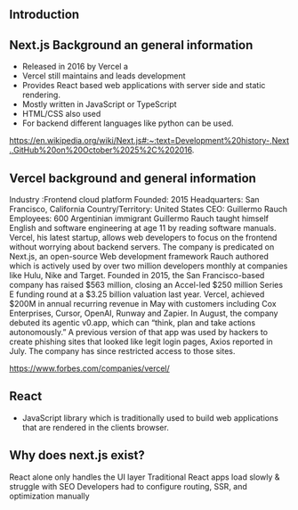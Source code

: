 ## Introduction
## Next.js Background an general information

- Released in 2016 by Vercel a
- Vercel still maintains and leads development
- Provides React based web applications with server side and static rendering.
- Mostly written in JavaScript or TypeScript
- HTML/CSS also used
- For backend different languages like python can be used.





https://en.wikipedia.org/wiki/Next.js#:~:text=Development%20history-,Next.,GitHub%20on%20October%2025%2C%202016.


## Vercel background and general information


Industry :Frontend cloud platform​
Founded: 2015​
Headquarters: San Francisco, California​
Country/Territory: United States​
CEO: Guillermo Rauch​
Employees: 600​
Argentinian immigrant Guillermo Rauch taught himself English and software engineering at age 11 by reading software manuals. Vercel, his latest startup, allows web developers to focus on the frontend without worrying about backend servers. The company is predicated on Next.js, an open-source Web development framework Rauch authored which is actively used by over two million developers monthly at companies like Hulu, Nike and Target. Founded in 2015, the San Francisco-based company has raised $563 million, closing an Accel-led $250 million Series E funding round at a $3.25 billion valuation last year. Vercel, achieved $200M in annual recurring revenue in May with customers including Cox Enterprises, Cursor, OpenAI, Runway and Zapier. In August, the company debuted its agentic v0.app, which can “think, plan and take actions autonomously.” A previous version of that app was used by hackers to create phishing sites that looked like legit login pages, Axios reported in July. The company has since restricted access to those sites. ​

https://www.forbes.com/companies/vercel/




## React

- JavaScript library which is traditionally used to build web applications that are rendered in the clients browser. 




## Why does next.js exist? 

React alone only handles the UI layer​
Traditional React apps load slowly & struggle with SEO​
Developers had to configure routing, SSR, and optimization manually​
